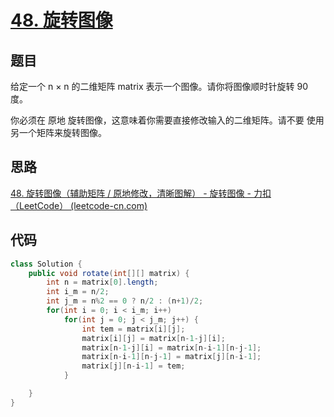 # [48. 旋转图像](https://leetcode-cn.com/problems/rotate-image/)

## 题目

给定一个 n × n 的二维矩阵 matrix 表示一个图像。请你将图像顺时针旋转 90 度。

你必须在 原地 旋转图像，这意味着你需要直接修改输入的二维矩阵。请不要 使用另一个矩阵来旋转图像。

## 思路

[48. 旋转图像（辅助矩阵 / 原地修改，清晰图解） - 旋转图像 - 力扣（LeetCode） (leetcode-cn.com)](https://leetcode-cn.com/problems/rotate-image/solution/48-xuan-zhuan-tu-xiang-fu-zhu-ju-zhen-yu-jobi/)

## 代码

```java
class Solution {
    public void rotate(int[][] matrix) {
        int n = matrix[0].length;
        int i_m = n/2;
        int j_m = n%2 == 0 ? n/2 : (n+1)/2;
        for(int i = 0; i < i_m; i++)
            for(int j = 0; j < j_m; j++) {
                int tem = matrix[i][j];
                matrix[i][j] = matrix[n-1-j][i];
                matrix[n-1-j][i] = matrix[n-i-1][n-j-1]; 
                matrix[n-i-1][n-j-1] = matrix[j][n-i-1];
                matrix[j][n-i-1] = tem;
            }

    }
}
```
